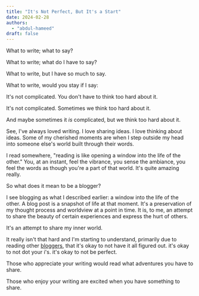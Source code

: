```yaml
---
title: "It's Not Perfect, But It's a Start"
date: 2024-02-28
authors: 
  - "abdul-hameed"
draft: false
---
```


What to write; what to say?

What to write; what do I have to say?

What to write, but I have so much to say.

What to write, would you stay if I say:

It's not complicated. You don't have to think too hard about it.

It's not complicated. Sometimes we think too hard about it.

And maybe sometimes it *is* complicated, but we think too hard about it.

See, I've always loved writing. I love sharing ideas. I love thinking about ideas. Some of my cherished moments are when I step outside my head into someone else's world built through their words.

I read somewhere, "reading is like opening a window into the life of the other." You, at an instant, feel the vibrance, you sense the ambiance, you feel the words as though you're a part of that world. It's quite amazing really.

So what does it mean to be a blogger?

I see blogging as what I described earlier: a window into the life of the other. A blog post is a snapshot of life at that moment. It's a preservation of my thought process and worldview at a point in time. It is, to me, an attempt to share the beauty of certain experiences and express the hurt of others.

It's an attempt to share my inner world.

It really isn't that hard and I'm starting to understand, primarily due to reading other [bloggers](https://mitadmissions.org/blogs/), that it's okay to not have it all figured out. it's okay to not dot your i's. it's okay to not be perfect.

Those who appreciate your writing would read what adventures you have to share.

Those who enjoy your writing are excited when you have something to share.
